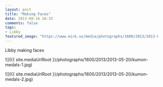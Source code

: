 ```yaml
---
layout: post
title: "Making Faces"
date: 2013-09-16 16:33
comments: false
tags: 
- Libby
featured_image: "https://www.eick.us/media/photographs/1600/2013/2013-05-20/kumon-medals-1.jpg"
---
```

Libby making faces


![]({{ site.mediaUrlRoot }}/photographs/1600/2013/2013-05-20/kumon-medals-1.jpg)

![]({{ site.mediaUrlRoot }}/photographs/1600/2013/2013-05-20/kumon-medals-2.jpg)
